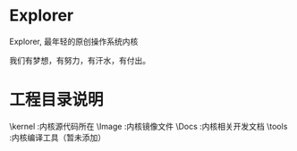Explorer
========

Explorer, 最年轻的原创操作系统内核

我们有梦想，有努力，有汗水，有付出。

工程目录说明
============
\kernel :内核源代码所在
\Image :内核镜像文件
\Docs :内核相关开发文档
\tools :内核编译工具（暂未添加）
